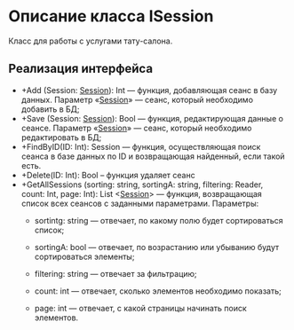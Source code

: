 # Описание класса ISession
Класс для работы с услугами тату-салона.

## Реализация интерфейса
* +Add (Session: [Session](https://github.com/To4ilko1/tattoo-parlor/blob/master/docs/Session.md "объект класса Session")): Int — функция, добавляющая сеанс в базу данных. Параметр «[Session](https://github.com/To4ilko1/tattoo-parlor/blob/master/docs/Session.md "объект класса Session")» — сеанс, который необходимо добавить в БД;
* +Save (Session: [Session](https://github.com/To4ilko1/tattoo-parlor/blob/master/docs/Session.md "объект класса Session")): Bool — функция, редактирующая данные о сеансе. Параметр «[Session](https://github.com/To4ilko1/tattoo-parlor/blob/master/docs/Session.md "объект класса Session")» — сеанс, который необходимо редактировать в БД;
* +FindByID(ID: Int): Session — функция, осуществляющая поиск сеанса в базе данных по ID и возвращающая найденный, если такой есть. 
* +Delete(ID: Int): Bool – функция удаляет сеанс
* +GetAllSessions (sorting: string, sortingA: string, filtering: Reader, count: Int, page: Int): List <[Session](https://github.com/To4ilko1/tattoo-parlor/blob/master/docs/Session.md "объект класса Session")> — функция, возвращающая список всех сеансов с заданными параметрами.
Параметры: 
	* sortintg: string — отвечает, по какому полю будет сортироваться список;
	
	* sortingA: bool — отвечает, по возрастанию или убыванию будут сортироваться элементы;
	
	* filtering: string — отвечает за фильтрацию;
	
	* count: int — отвечает, сколько элементов необходимо показать;
	
	* page: int — отвечает, с какой страницы начинать поиск элементов.
